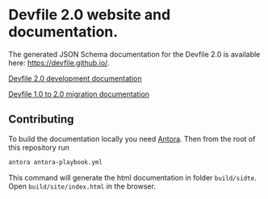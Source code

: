 # Devfile 2.0 website and documentation.

The generated JSON Schema documentation for the Devfile 2.0 is available here: https://devfile.github.io/.

[Devfile 2.0 development documentation](https://github.com/devfile/docs/blob/master/docs/end-user-guide/assembly_making-a-workspace-portable-using-a-devfile.adoc)

[Devfile 1.0 to 2.0 migration documentation](https://github.com/devfile/docs/blob/master/docs/modules/ROOT/pages/migration_guide.adoc)

## Contributing

To build the documentation locally you need [Antora](https://antora.org/). Then from the root of this repository run

```bash
antora antora-playbook.yml
```

This command will generate the html documentation in folder `build/sidte`. Open `build/site/index.html` in the browser.
